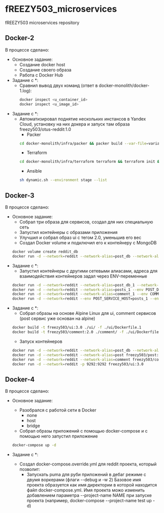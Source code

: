 # fREEZY503_microservices
fREEZY503 microservices repository

## Docker-2
В процессе сделано:
 - Основное задание:
    - Создание docker host
    - Создание своего образа
    - Работа с Docker Hub
 - Задание с *:
	- Сравнил вывод двух команд (ответ в docker-monolith/docker-1.log): 
        ~~~bash
        docker inspect <u_container_id>
        docker inspect <u_image_id>
        ~~~
 - Задание с *:
    - Автоматизировал поднятие нескольких инстансов в Yandex Cloud, установку на них докера и запуск там образа freezy503/otus-reddit:1.0
        - Packer
        ~~~bash
        cd docker-monolith/infra/packer && packer build --var-file=variables.json reddit_in_docker.json 
        ~~~
        - Terraform
        ~~~bash
        cd docker-monolith/infra/terraform terraform && terraform init && terraform apply -auto-approve
        ~~~
        - Ansible
        ~~~bash
        sh dynamic.sh --environment stage --list
        ~~~

## Docker-3
В процессе сделано:
 - Основное задание:
   - Собрал три образа для сервисов, создал для них специальную сеть 
   - Запустил контейнеры с образами приложения
   - Улучшил и собрал образ ui с тегом 2.0, уменьшив его вес
   - Создал Docker volume и подключил его к контейнеру с MongoDB 
   ~~~bash
   docker volume create reddit_db
   docker run -d --network=reddit --network-alias=post_db --network-alias=comment_db -v reddit_db:/data/db mongo:latest
   ~~~
- Задание с *:
   - Запустил контейнеры с другими сетевыми алиасами, адреса для взаимодействия контейнеров задал через ENV-переменные
   ~~~bash
   docker run -d --network=reddit --network-alias=post_db_1 --network-alias=comment_db_1 mongo:latest
   docker run -d --network=reddit --network-alias=posts_1 --env POST_DATABASE_HOST=post_db_1 --env POST_DATABASE=posts_1 freezy503/post:1.0
   docker run -d --network=reddit --network-alias=comment_1 --env COMMENT_DATABASE_HOST=comment_db_1 --env COMMENT_DATABASE=comments_1 freezy503/comment:1.0
   docker run -d --network=reddit --env POST_SERVICE_HOST=posts_1 --env COMMENT_SERVICE_HOST=comment_1 -p 9292:9292 freezy503/ui:1.0
   ~~~
- Задание с *:
   - Собрал образы на основе Alpine Linux для ui, comment сервисов (post сервис уже основан на alpine)
   ~~~bash
   docker build -t freezy503/ui:3.0 ./ui/ -f ./ui/Dockerfile.1 
   docker build -t freezy503/comment:2.0 ./comment/ -f ./ui/Dockerfile.1
   ~~~
   - Запуск контейнеров
   ~~~bash
   docker run -d --network=reddit --network-alias=post_db --network-alias=comment_db mongo:latest
   docker run -d --network=reddit --network-alias=post freezy503/post:1.0
   docker run -d --network=reddit --network-alias=comment freezy503/comment:2.0
   docker run -d --network=reddit -p 9292:9292 freezy503/ui:3.0
   ~~~

## Docker-4
В процессе сделано:
 - Основное задание:
   - Разобрался с работой сети в Docker 
      - none
      - host
      - bridge
   - Собрал образы приложений с помощью docker-compose и с помощью него запустил приложение
   ~~~bash
   docker-compose up -d
   ~~~

- Задание с *:
   - Создал docker-compose.override.yml для reddit проекта, который позволит:
      - Запускать puma для руби приложений в дебаг режиме с двумя воркерами (флаги --debug и -w 2)
Базовое имя проекта образуется как имя директории в которой находится файл docker-compose.yml. Имя проекта можо изменить добавлением параметра --project-name NAME при запуске проекта (например, docker-compose --project-name test up -d)
